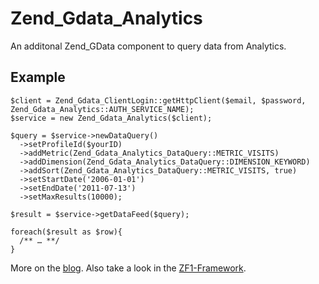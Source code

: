 # Zend_Gdata_Analytics

An additonal Zend_GData component to query data from Analytics.

## Example

    $client = Zend_Gdata_ClientLogin::getHttpClient($email, $password, Zend_Gdata_Analytics::AUTH_SERVICE_NAME);
    $service = new Zend_Gdata_Analytics($client);

    $query = $service->newDataQuery()
      ->setProfileId($yourID)
      ->addMetric(Zend_Gdata_Analytics_DataQuery::METRIC_VISITS) 
      ->addDimension(Zend_Gdata_Analytics_DataQuery::DIMENSION_KEYWORD) 
      ->addSort(Zend_Gdata_Analytics_DataQuery::METRIC_VISITS, true)
      ->setStartDate('2006-01-01') 
      ->setEndDate('2011-07-13')
      ->setMaxResults(10000); 

    $result = $service->getDataFeed($query); 

    foreach($result as $row){
      /** … **/
    }
    
More on the [blog](http://healthycod.in/2011/07/google-analytics-and-zend-framework). Also take a look in the [ZF1-Framework](http://framework.zend.com/svn/framework/standard/trunk/library/Zend/Gdata/Analytics/).